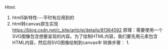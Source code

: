Html:
1. html5新特性---平时有应用到的
2. html转canvas原生实现  https://blog.csdn.net/c_kite/article/details/81364592
	原理：需要使用一个SVG图像包含想要呈现的内容。为了绘制HTML内容，我们要先用<foreignObject>元素包含HTML内容，然后将SVG图像绘制到canvas中
	转换步骤：
		1. 
